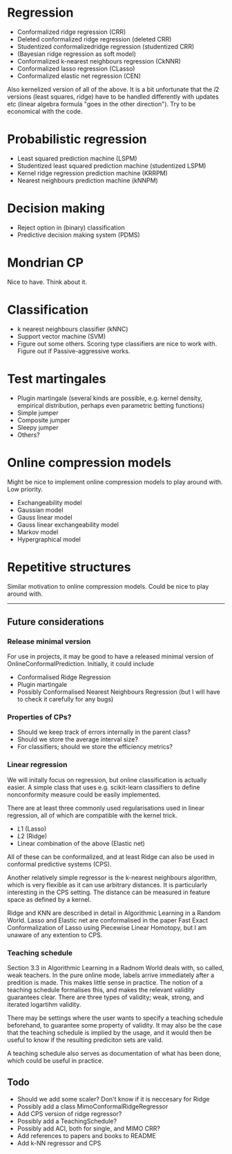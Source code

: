 # Regression
* Conformalized ridge regression (CRR)
* Deleted conformalized ridge regression (deleted CRR)
* Studentized  conformalizedridge regression (studentized CRR)
* (Bayesian ridge regression as soft model)
* Conformalized k-nearest neighbours regression (CkNNR)
* Conformalized lasso regression (CLasso)
* Conformalized elastic net regression (CEN)

Also kernelized version of all of the above. It is a bit unfortunate that the $l2$ versions (least squares, ridge) have to be handled differently with updates etc (linear algebra formula "goes in the other direction"). Try to be economical with the code.

# Probabilistic regression
* Least squared prediction machine (LSPM)
* Studentized least squared prediction machine (studentized LSPM)
* Kernel ridge regression prediction machine (KRRPM)
* Nearest neighbours prediction machine (kNNPM)

# Decision making
* Reject option in (binary) classification
* Predictive decision making system (PDMS)

# Mondrian CP
Nice to have. Think about it.

# Classification
* k nearest neighbours classifier (kNNC)
* Support vector machine (SVM)
* Figure out some others. Scoring type classifiers are nice to work with. Figure out if Passive-aggressive works.

# Test martingales
* Plugin martingale (several kinds are possible, e.g. kernel density, empirical distribution, perhaps even parametric betting functions)
* Simple jumper
* Composite jumper
* Sleepy jumper
* Others?

# Online compression models
Might be nice to implement online compression models to play around with. Low priority.
* Exchangeability model
* Gaussian model
* Gauss linear model
* Gauss linear exchangeability model
* Markov model
* Hypergraphical model

# Repetitive structures
Similar motivation to online compression models. Could be nice to play around with.


-----------------------
## Future considerations

### Release minimal version 
For use in projects, it may be good to have a released minimal version of OnlineConformalPrediction. Initially, it could include
* Conformalised Ridge Regression
* Plugin martingale
* Possibly Conformalised Nearest Neighbours Regression (but I will have to check it carefully for any bugs)

### Properties of CPs?
* Should we keep track of errors internally in the parent class? 
* Should we store the average interval size?
* For classifiers; should we store the efficiency metrics?

### Linear regression
We will initally focus on regression, but online classification is actually easier. A simple class that uses e.g. scikit-learn classifiers to define nonconformity measure could be easily implemented. 

There are at least three commonly used regularisations used in linear regression, all of which are compatible with the kernel trick. 
* $L1$ (Lasso)
* $L2$ (Ridge)
* Linear combination of the above (Elastic net)

All of these can be conformalized, and at least Ridge can also be used in conformal predictive systems (CPS).

Another relatively simple regressor is the k-nearest neighbours algorithm, which is very flexible as it can use arbitrary distances. It is particularly interesting in the CPS setting. The distance can be measured in feature space as defined by a kernel.

Ridge and KNN are described in detail in Algorithmic Learning in a Random World. Lasso and Elastic net are conformalised in the paper Fast Exact Conformalization of Lasso using Piecewise Linear Homotopy, but I am unaware of any extention to CPS. 

### Teaching schedule
Section 3.3 in Algorithmic Learning in a Radnom World deals with, so called, weak teachers. In the pure online mode, labels arrive immediately after a predition is made. This makes little sense in practice. The notion of a teaching schedule formalises this, and makes the relevant validity guarantees clear. There are three types of validity; weak, strong, and iterated logartihm validity. 

There may be settings where the user wants to specify a teaching schedule beforehand, to guarantee some property of validity. It may also be the case that the teaching schedule is implied by the usage, and it would then be useful to know if the resulting prediciton sets are valid.

A teaching schedule also serves as documentation of what has been done, which could be useful in practice.

## Todo
* Should we add some scaler? Don't know if it is neccesary for Ridge
* Possibly add a class MimoConformalRidgeRegressor
* Add CPS version of ridge regressor?
* Possibly add a TeachingSchedule?
* Possibly add ACI, both for single, and MIMO CRR?
* Add references to papers and books to README
* Add k-NN regressor and CPS
